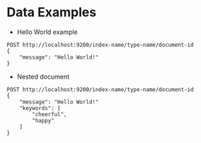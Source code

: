 # Data Examples #

* Hello World example
```
POST http://localhost:9200/index-name/type-name/document-id
{
	"message": "Hello World!"
}
```
* Nested document
```
POST http://localhost:9200/index-name/type-name/document-id
{
	"message": "Hello World!"
	"keywords": [
		"cheerful",
		"happy"
	]
}
```

